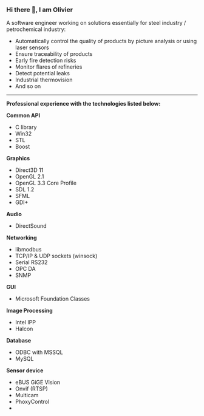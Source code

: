 ### Hi there 👋, I am Olivier

A software engineer working on solutions essentially for steel industry / petrochemical industry:

- Automatically control the quality of products by picture analysis or using laser sensors
- Ensure traceability of products
- Early fire detection risks
- Monitor flares of refineries
- Detect potential leaks
- Industrial thermovision
- And so on

---

**Professional experience with the technologies listed below:**

**Common API**
- C library
- Win32
- STL
- Boost

**Graphics**
- Direct3D 11
- OpenGL 2.1
- OpenGL 3.3 Core Profile
- SDL 1.2
- SFML
- GDI+

**Audio**
- DirectSound

**Networking**
- libmodbus
- TCP/IP & UDP sockets (winsock)
- Serial RS232
- OPC DA
- SNMP

**GUI**
- Microsoft Foundation Classes

**Image Processing**
- Intel IPP
- Halcon

**Database**
- ODBC with MSSQL
- MySQL

**Sensor device**
- eBUS GiGE Vision
- Onvif (RTSP)
- Multicam
- PhoxyControl
- 
